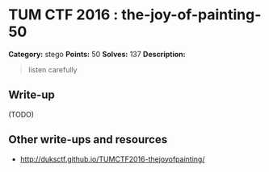 # TUM CTF 2016 : the-joy-of-painting-50

**Category:** stego
**Points:** 50
**Solves:** 137
**Description:**

> listen carefully

## Write-up

(TODO)

## Other write-ups and resources

* http://duksctf.github.io/TUMCTF2016-thejoyofpainting/
